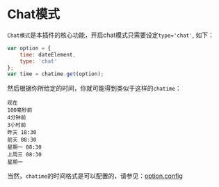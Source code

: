 # Chat模式

`Chat模式`是本插件的核心功能，开启chat模式只需要设定`type='chat'`, 如下：


```js
var option = {
    time: dateElement,
    type: 'chat'
};
var time = chatime.get(option);
```
然后根据你所给定的时间，你就可能得到类似于这样的`chatime`：

```mardown
现在
100毫秒前
4分钟前
3小时前
昨天 18:30
前天 08:30
星期一 08:30
上周三 08:30
星期一
```


当然，`chatime`的时间格式是可以配置的，请参见：[option.config](zh-CN/API?id=optionconfig)

